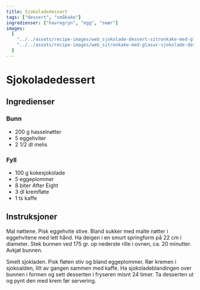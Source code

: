 ```yaml
---
title: Sjokoladedessert
tags: ["dessert", "småkake"]
ingredienser: ["havregryn", "egg", "smør"]
images:
  [
    "../../assets/recipe-images/web_sjokolade-dessert-sitronkake-med-glasur-en.jpg",
    "../../assets/recipe-images/web_sitronkake-med-glasur-sjokolade-dessert-to.jpg",
  ]
---
```


# Sjokoladedessert

## Ingredienser

### Bunn

- 200 g hasselnøtter
- 5 eggehviter
- 2 1/2 dl melis

### Fyll

- 100 g kokesjokolade
- 5 eggeplommer
- 8 biter After Eight
- 3 dl kremfløte
- 1 ts kaffe

## Instruksjoner

Mal nøttene. Pisk eggehvite stive. Bland sukker med malte nøtter i eggehvitene med lett hånd. Ha deigen i en smurt springform på 22 cm i diameter. Stek bunnen ved 175 gr. op nederste rille i ovnen, ca. 20 minutter. Avkjøl bunnen.

Smelt sjokladen. Pisk fløten stiv og bland eggeplommer. Rør kremen i sjokoalden, litt av gangen sammen med kaffe. Ha sjokoladeblandingen over bunnen i formen og sett desserten i fryseren misnt 24 timer. Ta desserten ut og pynt den med krem før servering.
